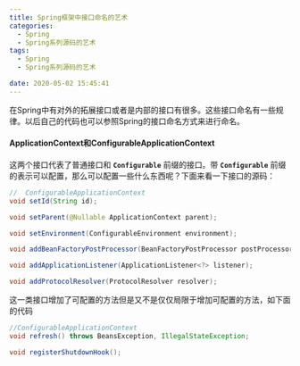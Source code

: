 ```yaml
---
title: Spring框架中接口命名的艺术
categories:
  - Spring
  - Spring系列源码的艺术
tags:
  - Spring
  - Spring系列源码的艺术

date: 2020-05-02 15:45:41
---
```


在Spring中有对外的拓展接口或者是内部的接口有很多。这些接口命名有一些规律。以后自己的代码也可以参照Spring的接口命名方式来进行命名。

#### ApplicationContext和ConfigurableApplicationContext

这两个接口代表了普通接口和 **`Configurable`** 前缀的接口。带 **`Configurable`** 前缀的表示可以配置，那么可以配置一些什么东西呢？下面来看一下接口的源码：

```java
//	ConfigurableApplicationContext
void setId(String id);

void setParent(@Nullable ApplicationContext parent);

void setEnvironment(ConfigurableEnvironment environment);

void addBeanFactoryPostProcessor(BeanFactoryPostProcessor postProcessor);

void addApplicationListener(ApplicationListener<?> listener);

void addProtocolResolver(ProtocolResolver resolver);
```

 这一类接口增加了可配置的方法但是又不是仅仅局限于增加可配置的方法，如下面的代码

```java
//ConfigurableApplicationContext
void refresh() throws BeansException, IllegalStateException;

void registerShutdownHook();
```

